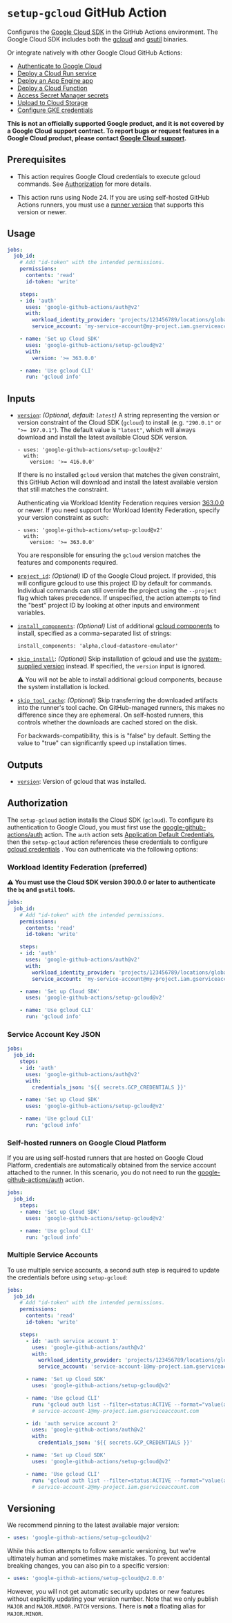 # `setup-gcloud` GitHub Action

Configures the [Google Cloud SDK][sdk] in the GitHub Actions environment. The Google Cloud SDK includes both the [gcloud][gcloud] and
[gsutil][gsutil] binaries.

Or integrate natively with other Google Cloud GitHub Actions:

* [Authenticate to Google Cloud][auth]
* [Deploy a Cloud Run service](https://github.com/google-github-actions/deploy-cloudrun)
* [Deploy an App Engine app](https://github.com/google-github-actions/deploy-appengine)
* [Deploy a Cloud Function](https://github.com/google-github-actions/deploy-cloud-functions)
* [Access Secret Manager secrets](https://github.com/google-github-actions/get-secretmanager-secrets)
* [Upload to Cloud Storage](https://github.com/google-github-actions/upload-cloud-storage)
* [Configure GKE credentials](https://github.com/google-github-actions/get-gke-credentials)

**This is not an officially supported Google product, and it is not covered by a
Google Cloud support contract. To report bugs or request features in a Google
Cloud product, please contact [Google Cloud
support](https://cloud.google.com/support).**

## Prerequisites

-   This action requires Google Cloud credentials to execute gcloud commands.
    See [Authorization](#Authorization) for more details.

-   This action runs using Node 24. If you are using self-hosted GitHub Actions
    runners, you must use a [runner
    version](https://github.com/actions/virtual-environments) that supports this
    version or newer.

## Usage

```yaml
jobs:
  job_id:
    # Add "id-token" with the intended permissions.
    permissions:
      contents: 'read'
      id-token: 'write'

    steps:
    - id: 'auth'
      uses: 'google-github-actions/auth@v2'
      with:
        workload_identity_provider: 'projects/123456789/locations/global/workloadIdentityPools/my-pool/providers/my-provider'
        service_account: 'my-service-account@my-project.iam.gserviceaccount.com'

    - name: 'Set up Cloud SDK'
      uses: 'google-github-actions/setup-gcloud@v2'
      with:
        version: '>= 363.0.0'

    - name: 'Use gcloud CLI'
      run: 'gcloud info'
```

## Inputs

<!-- BEGIN_AUTOGEN_INPUTS -->

-   <a name="__input_version"></a><a href="#user-content-__input_version"><code>version</code></a>: _(Optional, default: `latest`)_ A string representing the version or version constraint of the Cloud SDK
    (`gcloud`) to install (e.g. `"290.0.1"` or `">= 197.0.1"`). The default
    value is `"latest"`, which will always download and install the latest
    available Cloud SDK version.

        - uses: 'google-github-actions/setup-gcloud@v2'
          with:
            version: '>= 416.0.0'

    If there is no installed `gcloud` version that matches the given
    constraint, this GitHub Action will download and install the latest
    available version that still matches the constraint.

    Authenticating via Workload Identity Federation requires version
    [363.0.0](https://cloud.google.com/sdk/docs/release-notes#36300_2021-11-02)
    or newer. If you need support for Workload Identity Federation, specify
    your version constraint as such:

        - uses: 'google-github-actions/setup-gcloud@v2'
          with:
            version: '>= 363.0.0'

    You are responsible for ensuring the `gcloud` version matches the features
    and components required.

-   <a name="__input_project_id"></a><a href="#user-content-__input_project_id"><code>project_id</code></a>: _(Optional)_ ID of the Google Cloud project. If provided, this will configure gcloud to
    use this project ID by default for commands. Individual commands can still
    override the project using the `--project` flag which takes precedence. If
    unspecified, the action attempts to find the "best" project ID by looking
    at other inputs and environment variables.

-   <a name="__input_install_components"></a><a href="#user-content-__input_install_components"><code>install_components</code></a>: _(Optional)_ List of additional [gcloud
    components](https://cloud.google.com/sdk/docs/components) to install,
    specified as a comma-separated list of strings:

        install_components: 'alpha,cloud-datastore-emulator'

-   <a name="__input_skip_install"></a><a href="#user-content-__input_skip_install"><code>skip_install</code></a>: _(Optional)_ Skip installation of gcloud and use the [system-supplied
    version](https://github.com/actions/runner-images) instead. If specified,
    the `version` input is ignored.

    ⚠️ You will not be able to install additional gcloud components, because the
    system installation is locked.

-   <a name="__input_skip_tool_cache"></a><a href="#user-content-__input_skip_tool_cache"><code>skip_tool_cache</code></a>: _(Optional)_ Skip transferring the downloaded artifacts into the runner's tool cache.
    On GitHub-managed runners, this makes no difference since they are
    ephemeral. On self-hosted runners, this controls whether the downloads are
    cached stored on the disk.

    For backwards-compatibility, this is is "false" by default. Setting the
    value to "true" can significantly speed up installation times.


<!-- END_AUTOGEN_INPUTS -->

## Outputs

<!-- BEGIN_AUTOGEN_OUTPUTS -->

-   <a name="__output_version"></a><a href="#user-content-__output_version"><code>version</code></a>: Version of gcloud that was installed.


<!-- END_AUTOGEN_OUTPUTS -->


## Authorization

The `setup-gcloud` action installs the Cloud SDK (`gcloud`). To configure its authentication
to Google Cloud, you must first use the [google-github-actions/auth][auth] action. The `auth`
action sets [Application Default Credentials][adc], then the `setup-gcloud` action references
these credentials to configure [gcloud credentials][gcloud-credentials] . You can
authenticate via the following options:

### Workload Identity Federation (preferred)

**⚠️ You must use the Cloud SDK version 390.0.0 or later to authenticate the
`bq` and `gsutil` tools.**

```yaml
jobs:
  job_id:
    # Add "id-token" with the intended permissions.
    permissions:
      contents: 'read'
      id-token: 'write'

    steps:
    - id: 'auth'
      uses: 'google-github-actions/auth@v2'
      with:
        workload_identity_provider: 'projects/123456789/locations/global/workloadIdentityPools/my-pool/providers/my-provider'
        service_account: 'my-service-account@my-project.iam.gserviceaccount.com'

    - name: 'Set up Cloud SDK'
      uses: 'google-github-actions/setup-gcloud@v2'

    - name: 'Use gcloud CLI'
      run: 'gcloud info'
```

### Service Account Key JSON

```yaml
jobs:
  job_id:
    steps:
    - id: 'auth'
      uses: 'google-github-actions/auth@v2'
      with:
        credentials_json: '${{ secrets.GCP_CREDENTIALS }}'

    - name: 'Set up Cloud SDK'
      uses: 'google-github-actions/setup-gcloud@v2'

    - name: 'Use gcloud CLI'
      run: 'gcloud info'
```

### Self-hosted runners on Google Cloud Platform

If you are using self-hosted runners that are hosted on Google Cloud Platform, credentials
are automatically obtained from the service account attached to the runner.
In this scenario, you do not need to run the [google-github-actions/auth][auth] action.

```yaml
jobs:
  job_id:
    steps:
    - name: 'Set up Cloud SDK'
      uses: 'google-github-actions/setup-gcloud@v2'

    - name: 'Use gcloud CLI'
      run: 'gcloud info'
```

### Multiple Service Accounts

To use multiple service accounts, a second auth step is required to update the credentials before using `setup-gcloud`:

```yaml
jobs:
  job_id:
    # Add "id-token" with the intended permissions.
    permissions:
      contents: 'read'
      id-token: 'write'

    steps:
      - id: 'auth service account 1'
        uses: 'google-github-actions/auth@v2'
        with:
          workload_identity_provider: 'projects/123456789/locations/global/workloadIdentityPools/my-pool/providers/my-provider'
          service_account: 'service-account-1@my-project.iam.gserviceaccount.com'

      - name: 'Set up Cloud SDK'
        uses: 'google-github-actions/setup-gcloud@v2'

      - name: 'Use gcloud CLI'
        run: 'gcloud auth list --filter=status:ACTIVE --format="value(account)"'
        # service-account-1@my-project.iam.gserviceaccount.com

      - id: 'auth service account 2'
        uses: 'google-github-actions/auth@v2'
        with:
          credentials_json: '${{ secrets.GCP_CREDENTIALS }}'

      - name: 'Set up Cloud SDK'
        uses: 'google-github-actions/setup-gcloud@v2'

      - name: 'Use gcloud CLI'
        run: 'gcloud auth list --filter=status:ACTIVE --format="value(account)"'
        # service-account-2@my-project.iam.gserviceaccount.com
```


## Versioning

We recommend pinning to the latest available major version:

```yaml
- uses: 'google-github-actions/setup-gcloud@v2'
```

While this action attempts to follow semantic versioning, but we're ultimately
human and sometimes make mistakes. To prevent accidental breaking changes, you
can also pin to a specific version:

```yaml
- uses: 'google-github-actions/setup-gcloud@v2.0.0'
```

However, you will not get automatic security updates or new features without
explicitly updating your version number. Note that we only publish `MAJOR` and
`MAJOR.MINOR.PATCH` versions. There is **not** a floating alias for
`MAJOR.MINOR`.


[github-action]:https://help.github.com/en/categories/automating-your-workflow-with-github-actions
[auth]: https://github.com/google-github-actions/auth
[adc]: https://cloud.google.com/docs/authentication/application-default-credentials
[sdk]: https://cloud.google.com/sdk/
[gcloud]: https://cloud.google.com/sdk/gcloud/
[gcloud-credentials]: https://cloud.google.com/docs/authentication/gcloud#gcloud-credentials
[gsutil]: https://cloud.google.com/storage/docs/gsutil
[sa-iam-docs]: https://cloud.google.com/iam/docs/service-accounts
[sa]: https://cloud.google.com/iam/docs/creating-managing-service-accounts
[wif]: https://cloud.google.com/iam/docs/workload-identity-federation
[github-runners]: https://github.com/actions/runner-images
[gcloud-release-notes]: https://cloud.google.com/sdk/docs/release-notes
